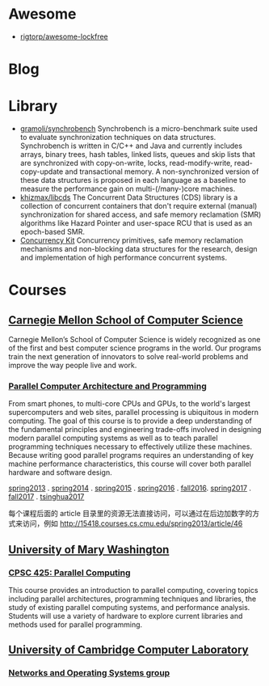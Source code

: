 # Awesome

* [rigtorp/awesome-lockfree](https://github.com/rigtorp/awesome-lockfree)

# Blog

# Library

* [gramoli/synchrobench](https://github.com/gramoli/synchrobench)  Synchrobench is a micro-benchmark suite used to evaluate synchronization techniques on data structures. Synchrobench is written in C/C++ and Java and currently includes arrays, binary trees, hash tables, linked lists, queues and skip lists that are synchronized with copy-on-write, locks, read-modify-write, read-copy-update and transactional memory. A non-synchronized version of these data structures is proposed in each language as a baseline to measure the performance gain on multi-(/many-)core machines.
* [khizmax/libcds](https://github.com/khizmax/libcds) The Concurrent Data Structures (CDS) library is a collection of concurrent containers that don't require external (manual) synchronization for shared access, and safe memory reclamation (SMR) algorithms like Hazard Pointer and user-space RCU that is used as an epoch-based SMR.
* [Concurrency Kit](http://concurrencykit.org/)  Concurrency primitives, safe memory reclamation mechanisms and non-blocking data structures for the research, design and implementation of high performance concurrent systems.

# Courses

## [Carnegie Mellon School of Computer Science](https://www.cs.cmu.edu/)  
Carnegie Mellon’s School of Computer Science is widely recognized as one of the first and best computer science programs in the world. Our programs train the next generation of innovators to solve real-world problems and improve the way people live and work.

### [Parallel Computer Architecture and Programming](http://15418.courses.cs.cmu.edu) 
From smart phones, to multi-core CPUs and GPUs, to the world's largest supercomputers and web sites, parallel processing is ubiquitous in modern computing. The goal of this course is to provide a deep understanding of the fundamental principles and engineering trade-offs involved in designing modern parallel computing systems as well as to teach parallel programming techniques necessary to effectively utilize these machines. Because writing good parallel programs requires an understanding of key machine performance characteristics, this course will cover both parallel hardware and software design.

[spring2013](http://15418.courses.cs.cmu.edu/spring2013/home) . [spring2014](http://15418.courses.cs.cmu.edu/spring2014/home) . [spring2015](http://15418.courses.cs.cmu.edu/spring2015/home) . [spring2016](http://15418.courses.cs.cmu.edu/spring2016/home) . [fall2016](http://15418.courses.cs.cmu.edu/fall2016/home). [spring2017](http://15418.courses.cs.cmu.edu/spring2017/home) . [fall2017](http://15418.courses.cs.cmu.edu/fall2017/home) . [tsinghua2017](http://15418.courses.cs.cmu.edu/tsinghua2017/)

每个课程后面的 article 目录里的资源无法直接访问，可以通过在后边加数字的方式来访问，例如 http://15418.courses.cs.cmu.edu/spring2013/article/46

## [University of Mary Washington](http://www.umw.edu/)

### [CPSC 425: Parallel Computing](http://cs.umw.edu/~finlayson/class/fall16/cpsc425/)
This course provides an introduction to parallel computing, covering topics including parallel architectures, programming techniques and libraries, the study of existing parallel computing systems, and performance analysis. Students will use a variety of hardware to explore current libraries and methods used for parallel programming.

## [University of Cambridge Computer Laboratory](http://www.cl.cam.ac.uk)

### [Networks and Operating Systems group](http://www.cl.cam.ac.uk/research/srg/netos/)



